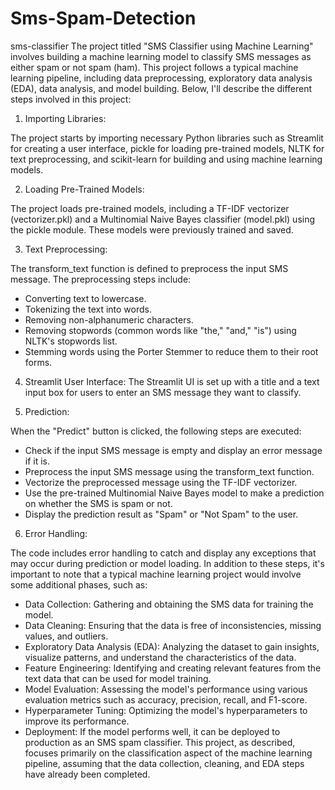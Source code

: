 # Sms-Spam-Detection
sms-classifier
The project titled "SMS Classifier using Machine Learning" involves building a machine learning model to classify SMS messages as either spam or not spam (ham). This project follows a typical machine learning pipeline, including data preprocessing, exploratory data analysis (EDA), data analysis, and model building. Below, I'll describe the different steps involved in this project:

1. Importing Libraries:

The project starts by importing necessary Python libraries such as Streamlit for creating a user interface, pickle for loading pre-trained models, NLTK for text preprocessing, and scikit-learn for building and using machine learning models.

2. Loading Pre-Trained Models:

The project loads pre-trained models, including a TF-IDF vectorizer (vectorizer.pkl) and a Multinomial Naive Bayes classifier (model.pkl) using the pickle module. These models were previously trained and saved.

3. Text Preprocessing:

The transform_text function is defined to preprocess the input SMS message. The preprocessing steps include:
* Converting text to lowercase.
* Tokenizing the text into words.
* Removing non-alphanumeric characters.
* Removing stopwords (common words like "the," "and," "is") using NLTK's stopwords list.
* Stemming words using the Porter Stemmer to reduce them to their root forms.
  
4. Streamlit User Interface:
The Streamlit UI is set up with a title and a text input box for users to enter an SMS message they want to classify.

6. Prediction:

When the "Predict" button is clicked, the following steps are executed:
* Check if the input SMS message is empty and display an error message if it is.
* Preprocess the input SMS message using the transform_text function.
* Vectorize the preprocessed message using the TF-IDF vectorizer.
* Use the pre-trained Multinomial Naive Bayes model to make a prediction on whether the SMS is spam or not.
* Display the prediction result as "Spam" or "Not Spam" to the user.
  
6. Error Handling:

The code includes error handling to catch and display any exceptions that may occur during prediction or model loading.
In addition to these steps, it's important to note that a typical machine learning project would involve some additional phases, such as:

* Data Collection: Gathering and obtaining the SMS data for training the model.
* Data Cleaning: Ensuring that the data is free of inconsistencies, missing values, and outliers.
* Exploratory Data Analysis (EDA): Analyzing the dataset to gain insights, visualize patterns, and understand the characteristics of the data.
* Feature Engineering: Identifying and creating relevant features from the text data that can be used for model training.
* Model Evaluation: Assessing the model's performance using various evaluation metrics such as accuracy, precision, recall, and F1-score.
* Hyperparameter Tuning: Optimizing the model's hyperparameters to improve its performance.
* Deployment: If the model performs well, it can be deployed to production as an SMS spam classifier.
This project, as described, focuses primarily on the classification aspect of the machine learning pipeline, assuming that the data collection, cleaning, and EDA steps have already been completed.
